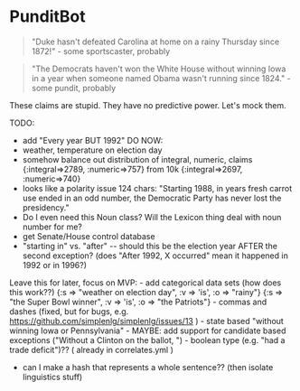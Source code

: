 PunditBot
=========

> "Duke hasn't defeated Carolina at home on a rainy Thursday since 1872!" - some sportscaster, probably

> "The Democrats haven't won the White House without winning Iowa in a year when someone named Obama wasn't running since 1824." - some pundit, probably

These claims are stupid. They have no predictive power. Let's mock them.

TODO:
  - add "Every year BUT 1992"
  DO NOW: 
  - weather, temperature on election day
  - somehow balance out distribution of integral, numeric, claims {:integral=>2789, :numeric=>757} from 10k
                                                                  {:integral=>2697, :numeric=>740}
  - looks like a polarity issue 124 chars: "Starting 1988, in years fresh carrot use ended in an odd number, the Democratic Party has never lost the presidency."
  - Do I even need this Noun class? Will the Lexicon thing deal with noun number for me?
  - get Senate/House control database
  - "starting in" vs. "after" -- should this be the election year AFTER the second exception? (does "After 1992, X occurred" mean it happened in 1992 or in 1996?)


Leave this for later, focus on MVP:
    - add categorical data sets (how does this work??) {:s => "weather on election day", :v => 'is', :o => "rainy"} {:s => "the Super Bowl winner", :v => 'is', :o => "the Patriots"}
    - commas and dashes (fixed, but for bugs, e.g. https://github.com/simplenlg/simplenlg/issues/13 )
    - state based "without winning Iowa or Pennsylvania"
    - MAYBE: add support for candidate based exceptions ("Without a Clinton on the ballot, ")
    - boolean type (e.g. "had a trade deficit")?? ( already in correlates.yml )
  - can I make a hash that represents a whole sentence?? (then isolate linguistics stuff)
